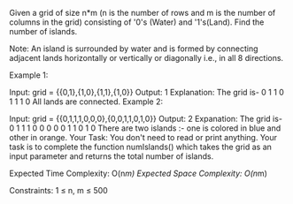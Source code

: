 Given a grid of size n*m (n is the number of rows and m is the number of columns in the grid) consisting of '0's (Water) and '1's(Land). Find the number of islands.

Note: An island is surrounded by water and is formed by connecting adjacent lands horizontally or vertically or diagonally i.e., in all 8 directions.

Example 1:

Input:
grid = {{0,1},{1,0},{1,1},{1,0}}
Output:
1
Explanation:
The grid is-
0 1
1 0
1 1
1 0
All lands are connected.
Example 2:

Input:
grid = {{0,1,1,1,0,0,0},{0,0,1,1,0,1,0}}
Output:
2
Expanation:
The grid is-
0 1 1 1 0 0 0
0 0 1 1 0 1 0 
There are two islands :- one is colored in blue 
and other in orange.
Your Task:
You don't need to read or print anything. Your task is to complete the function numIslands() which takes the grid as an input parameter and returns the total number of islands.

Expected Time Complexity: O(n*m)
Expected Space Complexity: O(n*m)

Constraints:
1 ≤ n, m ≤ 500
